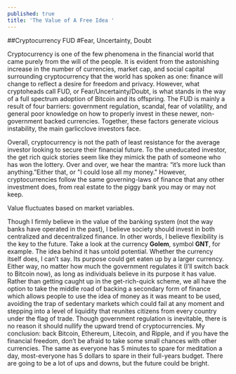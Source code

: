 ```yaml
---
published: true
title: 'The Value of A Free Idea '
---
```

##Cryptocurrency FUD
#Fear, Uncertainty, Doubt

Cryptocurrency is one of the few phenomena in the financial world that came purely from the will of the people. It is evident from the astonishing increase in the number of currencies, market cap, and social capital surrounding cryptocurrency that the world has spoken as one: finance will change to reflect a desire for freedom and privacy. However, what cryptoheads call FUD, or Fear/Uncertainty/Doubt, is what stands in the way of a full spectrum adoption of Bitcoin and its offspring. The FUD is mainly a result of four barriers: government regulation, scandal, fear of volatility, and general poor knowledge on how to properly invest in these newer, non-government backed currencies. Together, these factors generate vicious instability, the main garlicclove investors face. 

Overall, cryptocurrency is not the path of least resistance for the average investor looking to secure their financial future. To the uneducated investor, the get rich quick stories seem like they mimick the path of someone who has won the lottery. Over and over, we hear the mantra: “it’s more luck than anything.”Either that, or "I could lose all my money." However, cryptocurrencies follow the same governing-laws of finance that any other investment does, from real estate to the piggy bank you may or may not keep. 

Value fluctuates based on market variables. 

Though I firmly believe in the value of the banking system (not the way banks have operated in the past), I believe society should invest in both centralized and decentralized finance. In other words, I believe flexibility is the key to the future. Take a look at the currency **Golem**, symbol **GNT**, for example. The idea behind it has untold potential. Whether the currency itself does, I can’t say. Its purpose could get eaten up by a larger currency. Either way, no matter how much the government regulates it (I’ll switch back to Bitcoin now), as long as individuals believe in its purpose it has value. Rather than getting caught up in the get-rich-quick scheme, we all have the option to take the middle road of backing a secondary form of finance which allows people to use the idea of money as it was meant to be used, avoiding the trap of sedentary markets which could fail at any moment and stepping into a level of liquidity that reunites citizens from every country under the flag of trade. Though government regulation is inevitable, there is no reason it should nullify the upward trend of cryptocurrencies. My conclusion: back Bitcoin, Ethereum, Litecoin, and Ripple, and if you have the financial freedom, don’t be afraid to take some small chances with other currencies. The same as everyone has 5 minutes to spare for meditation a day, most-everyone has 5 dollars to spare in their full-years budget. There are going to be a lot of ups and downs, but the future could be bright. 